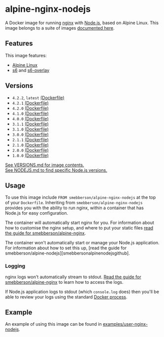 # alpine-nginx-nodejs

A Docker image for running [nginx][nginx] with [Node.js][nodejs], based on Alpine Linux.
This image belongs to a suite of images [documented here][dockeralpine].

## Features

This image features:

- [Alpine Linux][alpinelinux]
- [s6][s6] and [s6-overlay][s6overlay]

## Versions

- `4.2.2`, `latest` [(Dockerfile)](https://github.com/smebberson/docker-alpine/blob/alpine-nginx-nodejs-v4.2.2/alpine-nginx-nodejs/Dockerfile)
- `4.2.1` [(Dockerfile)](https://github.com/smebberson/docker-alpine/blob/alpine-nginx-nodejs-v4.2.1/alpine-nginx-nodejs/Dockerfile)
- `4.2.0` [(Dockerfile)](https://github.com/smebberson/docker-alpine/blob/alpine-nginx-nodejs-v4.2.0/alpine-nginx-nodejs/Dockerfile)
- `4.1.0` [(Dockerfile)](https://github.com/smebberson/docker-alpine/blob/alpine-nginx-nodejs-v4.1.0/alpine-nginx-nodejs/Dockerfile)
- `4.0.0` [(Dockerfile)](https://github.com/smebberson/docker-alpine/blob/alpine-nginx-nodejs-v4.0.0/alpine-nginx-nodejs/Dockerfile)
- `3.1.1` [(Dockerfile)](https://github.com/smebberson/docker-alpine/blob/alpine-nginx-nodejs-v3.1.0/alpine-nginx-nodejs/Dockerfile)
- `3.1.0` [(Dockerfile)](https://github.com/smebberson/docker-alpine/blob/alpine-nginx-nodejs-v3.1.0/alpine-nginx-nodejs/Dockerfile)
- `3.0.0` [(Dockerfile)](https://github.com/smebberson/docker-alpine/blob/alpine-nginx-nodejs-v3.0.0/alpine-nginx-nodejs/Dockerfile)
- `2.1.1` [(Dockerfile)](https://github.com/smebberson/docker-alpine/blob/alpine-nginx-nodejs-v2.1.1/alpine-nginx-nodejs/Dockerfile)
- `2.1.0` [(Dockerfile)](https://github.com/smebberson/docker-alpine/blob/alpine-nginx-nodejs-v2.1.0/alpine-nginx-nodejs/Dockerfile)
- `2.0.0` [(Dockerfile)](https://github.com/smebberson/docker-alpine/blob/alpine-nginx-nodejs-v2.0.0/alpine-nginx-nodejs/Dockerfile)
- `1.0.0` [(Dockerfile)](https://github.com/smebberson/docker-alpine/blob/alpine-nginx-nodejs-v1.0.0/alpine-nginx-nodejs/Dockerfile)

[See VERSIONS.md for image contents.](VERSIONS.md)  
[See NODEJS.md to find specific Node.js versions.](NODEJS.md)

## Usage

To use this image include `FROM smebberson/alpine-nginx-nodejs` at the top of your `Dockerfile`. Inheriting from `smebberson/alpine-nginx-nodejs` provides you with the ability to run nginx, within a container that has Node.js for easy configuration.

The container will automatically start nginx for you. For information about how to customise the nginx setup, and where to put your static files [read the guide for smebberson/alpine-nginx][smebbersonalpinenginxgithub].

The container won't automatically start or manage your Node.js application. For information about how to set this up, [read the guide for smebberson/alpine-nodejs][smebbersonalpinenodejsgithub].

### Logging

nginx logs won't automatically stream to stdout. [Read the guide for smebberson/alpine-nginx][smebbersonalpinenginxgithub] to learn how to access the logs.

If Node.js application logs to stdout (which `console.log` does) then you'll be able to review your logs using the standard [Docker process][dockerlogs].

## Example

An example of using this image can be found in [examples/user-nginx-nodejs][example].

[dockeralpine]: https://github.com/smebberson/docker-alpine
[s6]: http://www.skarnet.org/software/s6/
[s6overlay]: https://github.com/just-containers/s6-overlay
[dockerlogs]: https://docs.docker.com/reference/commandline/cli/#logs
[alpinelinux]: https://www.alpinelinux.org/
[alpinebase]: (https://registry.hub.docker.com/u/smebberson/alpine-base/)
[smebbersonalpinenginx]: https://registry.hub.docker.com/u/smebberson/alpine-nginx/
[smebbersonalpinenodejs]: https://registry.hub.docker.com/u/smebberson/alpine-nodejs/
[smebbersonalpinenginxgithub]: https://github.com/smebberson/docker-alpine/tree/master/alpine-nginx
[smebbersonalpinenodejs]: https://github.com/smebberson/docker-alpine/tree/master/alpine-nginx
[example]: https://github.com/smebberson/docker-alpine/tree/master/examples/user-nginx-nodejs
[nodejs]: https://nodejs.org/
[nginx]: http://nginx.org/
